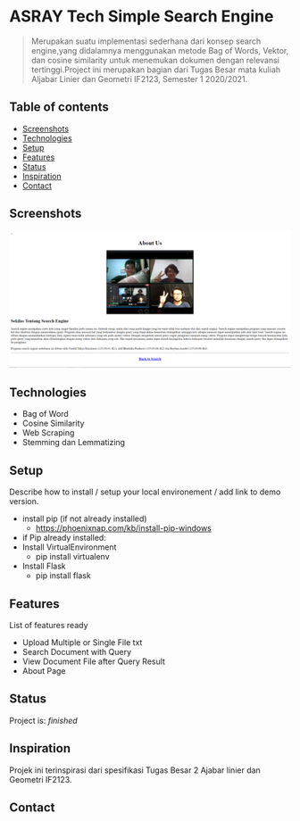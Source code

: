 # ASRAY Tech Simple Search Engine
> Merupakan suatu implementasi sederhana dari konsep search engine,yang didalamnya menggunakan metode Bag of Words, Vektor, 
dan cosine similarity untuk menemukan dokumen dengan relevansi tertinggi.Project ini merupakan bagian dari Tugas Besar 
mata kuliah Aljabar Linier dan Geometri IF2123, Semester 1 2020/2021.

## Table of contents
* [Screenshots](#screenshots)
* [Technologies](#technologies)
* [Setup](#setup)
* [Features](#features)
* [Status](#status)
* [Inspiration](#inspiration)
* [Contact](#contact)

## Screenshots
![Example screenshot](./img/screenshot.png)

## Technologies
* Bag of Word
* Cosine Similarity
* Web Scraping
* Stemming dan Lemmatizing

## Setup
Describe how to install / setup your local environement / add link to demo version.
* install pip (if not already installed)
	* https://phoenixnap.com/kb/install-pip-windows
* if Pip already installed:
* Install VirtualEnvironment
	* pip install virtualenv
* Install Flask
	* pip install flask
## Features
List of features ready 
* Upload Multiple or Single File txt
* Search Document with Query
* View Document File after Query Result
* About Page

## Status
Project is:  _finished_

## Inspiration
Projek ini terinspirasi dari spesifikasi Tugas Besar 2 Ajabar linier dan Geometri IF2123.

## Contact
